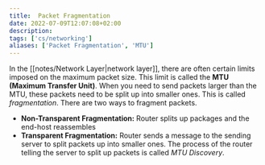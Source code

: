 ```yaml
---
title:  Packet Fragmentation
date: 2022-07-09T12:07:08+02:00
description: 
tags: ['cs/networking']
aliases: ['Packet Fragmentation', 'MTU']
---
```


In the [[notes/Network Layer|network layer]], there are often certain limits imposed on the maximum packet size. This limit is called the **MTU (Maximum Transfer Unit)**. When you need to send packets larger than the MTU, these packets need to be split up into smaller ones. This is called *fragmentation*. There are two ways to fragment packets.

- **Non-Transparent Fragmentation:** Router splits up packages and the end-host reassembles
- **Transparent Fragmentation:** Router sends a message to the sending server to split packets up into smaller ones. The process of the router telling the server to split up packets is called *MTU Discovery*.

